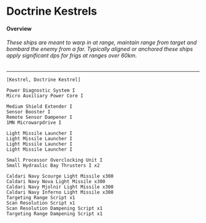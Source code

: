 # Doctrine Kestrels
#### Overview
###### These ships are meant to warp in at range, maintain range from target and bombard the enemy from a far. Typically aligned or anchored these ships apply significant dps for frigs at ranges over 60km.

---
```
[Kestrel, Doctrine Kestrel]

Power Diagnostic System I
Micro Auxiliary Power Core I

Medium Shield Extender I
Sensor Booster I
Remote Sensor Dampener I
1MN Microwarpdrive I

Light Missile Launcher I
Light Missile Launcher I
Light Missile Launcher I
Light Missile Launcher I

Small Processor Overclocking Unit I
Small Hydraulic Bay Thrusters I x2

Caldari Navy Scourge Light Missile x300
Caldari Navy Nova Light Missile x300
Caldari Navy Mjolnir Light Missile x300
Caldari Navy Inferno Light Missile x300
Targeting Range Script x1
Scan Resolution Script x1
Scan Resolution Dampening Script x1
Targeting Range Dampening Script x1
```

